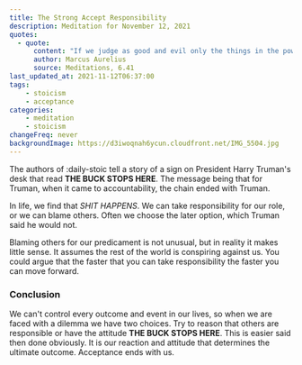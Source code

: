 ```yaml
---
title: The Strong Accept Responsibility
description: Meditation for November 12, 2021
quotes: 
  - quote:
      content: "If we judge as good and evil only the things in the power of our own choice, then there is no room left for blaming gods or being hostile to others."
      author: Marcus Aurelius
      source: Meditations, 6.41
last_updated_at: 2021-11-12T06:37:00
tags:
    - stoicism
    - acceptance
categories:
    - meditation
    - stoicism
changeFreq: never
backgroundImage: https://d3iwoqnah6ycun.cloudfront.net/IMG_5504.jpg
---
```


The authors of :daily-stoic tell a story of a sign on President Harry Truman's desk that read **THE BUCK STOPS 
HERE**. The message being that for Truman, when it came to accountability, the chain ended with Truman.

In life, we find that *SHIT HAPPENS*. We can take responsibility for our role, or we can blame others. Often we 
choose the later option, which Truman said he would not.

Blaming others for our predicament is not unusual, but in reality it makes little sense. It assumes the rest of the 
world is conspiring against us. You could argue that the faster that you can take responsibility the faster you can
move forward.

### Conclusion 

We can't control every outcome and event in our lives, so when we are faced with a dilemma we have two choices. Try 
to reason that others are responsible or have the attitude **THE BUCK STOPS HERE**. This is easier said then done 
obviously. It is our reaction and attitude that determines the ultimate outcome. Acceptance ends with us.
